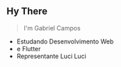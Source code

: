 ## Hy There
> I'm Gabriel Campos

- Estudando Desenvolvimento Web
- e Flutter
- Representante Luci Luci 
